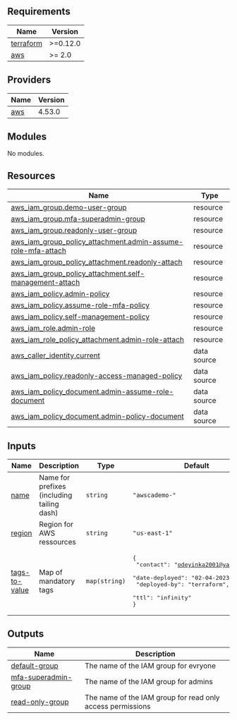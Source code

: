 ## Requirements

| Name | Version |
|------|---------|
| <a name="requirement_terraform"></a> [terraform](#requirement\_terraform) | >=0.12.0 |
| <a name="requirement_aws"></a> [aws](#requirement\_aws) | >= 2.0 |

## Providers

| Name | Version |
|------|---------|
| <a name="provider_aws"></a> [aws](#provider\_aws) | 4.53.0 |

## Modules

No modules.

## Resources

| Name | Type |
|------|------|
| [aws_iam_group.demo-user-group](https://registry.terraform.io/providers/hashicorp/aws/latest/docs/resources/iam_group) | resource |
| [aws_iam_group.mfa-superadmin-group](https://registry.terraform.io/providers/hashicorp/aws/latest/docs/resources/iam_group) | resource |
| [aws_iam_group.readonly-user-group](https://registry.terraform.io/providers/hashicorp/aws/latest/docs/resources/iam_group) | resource |
| [aws_iam_group_policy_attachment.admin-assume-role-mfa-attach](https://registry.terraform.io/providers/hashicorp/aws/latest/docs/resources/iam_group_policy_attachment) | resource |
| [aws_iam_group_policy_attachment.readonly-attach](https://registry.terraform.io/providers/hashicorp/aws/latest/docs/resources/iam_group_policy_attachment) | resource |
| [aws_iam_group_policy_attachment.self-management-attach](https://registry.terraform.io/providers/hashicorp/aws/latest/docs/resources/iam_group_policy_attachment) | resource |
| [aws_iam_policy.admin-policy](https://registry.terraform.io/providers/hashicorp/aws/latest/docs/resources/iam_policy) | resource |
| [aws_iam_policy.assume-role-mfa-policy](https://registry.terraform.io/providers/hashicorp/aws/latest/docs/resources/iam_policy) | resource |
| [aws_iam_policy.self-management-policy](https://registry.terraform.io/providers/hashicorp/aws/latest/docs/resources/iam_policy) | resource |
| [aws_iam_role.admin-role](https://registry.terraform.io/providers/hashicorp/aws/latest/docs/resources/iam_role) | resource |
| [aws_iam_role_policy_attachment.admin-role-attach](https://registry.terraform.io/providers/hashicorp/aws/latest/docs/resources/iam_role_policy_attachment) | resource |
| [aws_caller_identity.current](https://registry.terraform.io/providers/hashicorp/aws/latest/docs/data-sources/caller_identity) | data source |
| [aws_iam_policy.readonly-access-managed-policy](https://registry.terraform.io/providers/hashicorp/aws/latest/docs/data-sources/iam_policy) | data source |
| [aws_iam_policy_document.admin-assume-role-document](https://registry.terraform.io/providers/hashicorp/aws/latest/docs/data-sources/iam_policy_document) | data source |
| [aws_iam_policy_document.admin-policy-document](https://registry.terraform.io/providers/hashicorp/aws/latest/docs/data-sources/iam_policy_document) | data source |

## Inputs

| Name | Description | Type | Default | Required |
|------|-------------|------|---------|:--------:|
| <a name="input_name"></a> [name](#input\_name) | Name for prefixes (including tailing dash) | `string` | `"awscademo-"` | no |
| <a name="input_region"></a> [region](#input\_region) | Region for AWS ressources | `string` | `"us-east-1"` | no |
| <a name="input_tags-to-value"></a> [tags-to-value](#input\_tags-to-value) | Map of mandatory tags | `map(string)` | <pre>{<br>  "contact": "odeyinka2001@yahoo.com",<br>  "date-deployed": "02-04-2023",<br>  "deployed-by": "terraform",<br>  "ttl": "infinity"<br>}</pre> | no |

## Outputs

| Name | Description |
|------|-------------|
| <a name="output_default-group"></a> [default-group](#output\_default-group) | The name of the IAM group for evryone |
| <a name="output_mfa-superadmin-group"></a> [mfa-superadmin-group](#output\_mfa-superadmin-group) | The name of the IAM group for admins |
| <a name="output_read-only-group"></a> [read-only-group](#output\_read-only-group) | The name of the IAM group for read only access permissions |
